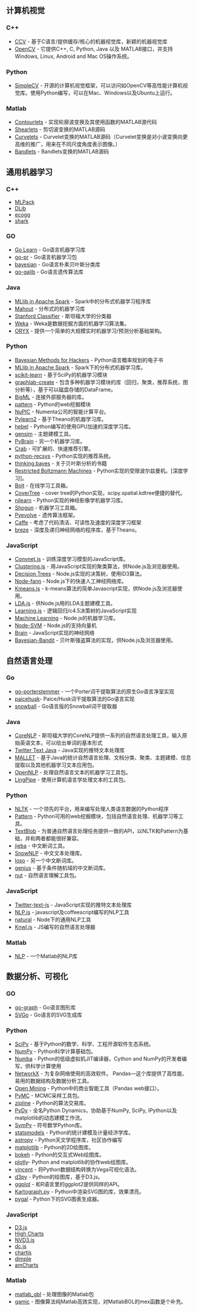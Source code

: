 
## 计算机视觉

### C++

- [CCV](https://github.com/liuliu/ccv) - 基于C语言/提供缓存/核心的机器视觉库，新颖的机器视觉库
- [OpenCV](http://opencv.org/) - 它提供C++, C, Python, Java 以及 MATLAB接口，并支持Windows, Linux, Android and Mac OS操作系统。

### Python

- [SimpleCV](http://simplecv.org/) - 开源的计算机视觉框架，可以访问如OpenCV等高性能计算机视觉库。使用Python编写，可以在Mac、Windows以及Ubuntu上运行。

### Matlab

- [Contourlets](http://www.ifp.illinois.edu/~minhdo/software/contourlet_toolbox.tar) - 实现轮廓波变换及其使用函数的MATLAB源代码
- [Shearlets](http://www.shearlab.org/index_software.html) - 剪切波变换的MATLAB源码
- [Curvelets](http://www.curvelet.org/software.html) - Curvelet变换的MATLAB源码（Curvelet变换是对小波变换向更高维的推广，用来在不同尺度角度表示图像。）
- [Bandlets](http://www.cmap.polytechnique.fr/~peyre/download/) - Bandlets变换的MATLAB源码

## 通用机器学习

### C++

- [MLPack](http://www.mlpack.org/)
- [DLib](http://dlib.net/ml.html)
- [ecogg](https://code.google.com/p/encog-cpp/)
- [shark](http://image.diku.dk/shark/sphinx_pages/build/html/index.html)

### GO

- [Go Learn](https://github.com/sjwhitworth/golearn) - Go语言机器学习库
- [go-pr](https://github.com/daviddengcn/go-pr) - Go语言机器学习包
- [bayesian](https://github.com/jbrukh/bayesian) - Go语言朴素贝叶斯分类库
- [go-galib](https://github.com/thoj/go-galib) - Go语言遗传算法库

### Java

- [MLlib in Apache Spark](http://spark.apache.org/docs/latest/mllib-guide.html) - Spark中的分布式机器学习程序库
- [Mahout](https://github.com/apache/mahout) - 分布式的机器学习库
- [Stanford Classifier](http://nlp.stanford.edu/software/classifier.shtml) - 斯坦福大学的分类器
- [Weka](http://www.cs.waikato.ac.nz/ml/weka/) - Weka是数据挖掘方面的机器学习算法集。
- [ORYX](https://github.com/cloudera/oryx) - 提供一个简单的大规模实时机器学习/预测分析基础架构。

### Python

- [Bayesian Methods for Hackers](https://github.com/CamDavidsonPilon/Probabilistic-Programming-and-Bayesian-Methods-for-Hackers) - Python语言概率规划的电子书
- [MLlib in Apache Spark](http://spark.apache.org/docs/latest/mllib-guide.html) - Spark下的分布式机器学习库。
- [scikit-learn](http://scikit-learn.org/) - 基于SciPy的机器学习模块
- [graphlab-create](http://graphlab.com/products/create/docs/) - 包含多种机器学习模块的库（回归，聚类，推荐系统，图分析等），基于可以磁盘存储的DataFrame。
- [BigML](https://bigml.com/) - 连接外部服务器的库。
- [pattern](https://github.com/clips/pattern) - Python的web挖掘模块
- [NuPIC](https://github.com/numenta/nupic) - Numenta公司的智能计算平台。
- [Pylearn2](https://github.com/lisa-lab/pylearn2) - 基于Theano的机器学习库。
- [hebel](https://github.com/hannes-brt/hebel) - Python编写的使用GPU加速的深度学习库。
- [gensim](https://github.com/piskvorky/gensim) - 主题建模工具。
- [PyBrain](https://github.com/pybrain/pybrain) - 另一个机器学习库。
- [Crab](https://github.com/muricoca/crab) - 可扩展的、快速推荐引擎。
- [python-recsys](https://github.com/ocelma/python-recsys) - Python实现的推荐系统。
- [thinking bayes](https://github.com/AllenDowney/ThinkBayes) - 关于贝叶斯分析的书籍
- [Restricted Boltzmann Machines](https://github.com/echen/restricted-boltzmann-machines) - Python实现的受限波尔兹曼机。[深度学习]。
- [Bolt](https://github.com/pprett/bolt) - 在线学习工具箱。
- [CoverTree](https://github.com/patvarilly/CoverTree) - cover tree的Python实现，scipy.spatial.kdtree便捷的替代。
- [nilearn](https://github.com/nilearn/nilearn) - Python实现的神经影像学机器学习库。
- [Shogun](https://github.com/shogun-toolbox/shogun) - 机器学习工具箱。
- [Pyevolve](https://github.com/perone/Pyevolve) - 遗传算法框架。
- [Caffe](http://caffe.berkeleyvision.org/) - 考虑了代码清洁、可读性及速度的深度学习框架
- [breze](https://github.com/breze-no-salt/breze) - 深度及递归神经网络的程序库，基于Theano。

### JavaScript

- [Convnet.js](http://cs.stanford.edu/people/karpathy/convnetjs/) - 训练深度学习模型的JavaScript库。
- [Clustering.js](https://github.com/tixz/clustering.js) - 用JavaScript实现的聚类算法，供Node.js及浏览器使用。
- [Decision Trees](https://github.com/serendipious/nodejs-decision-tree-id3) - Node.js实现的决策树，使用ID3算法。
- [Node-fann](https://github.com/rlidwka/node-fann) - Node.js下的快速人工神经网络库。
- [Kmeans.js](https://github.com/tixz/kmeans.js) - k-means算法的简单Javascript实现，供Node.js及浏览器使用。
- [LDA.js](https://github.com/primaryobjects/lda) - 供Node.js用的LDA主题建模工具。
- [Learning.js](https://github.com/yandongliu/learningjs) - 逻辑回归/c4.5决策树的JavaScript实现
- [Machine Learning](http://joonku.com/project/machine_learning) - Node.js的机器学习库。
- [Node-SVM](https://github.com/nicolaspanel/node-svm) - Node.js的支持向量机
- [Brain](https://github.com/harthur/brain) - JavaScript实现的神经网络
- [Bayesian-Bandit](https://github.com/omphalos/bayesian-bandit.js) - 贝叶斯强盗算法的实现，供Node.js及浏览器使用。

## 自然语言处理

### Go

- [go-porterstemmer](https://github.com/reiver/go-porterstemmer) - 一个Porter词干提取算法的原生Go语言净室实现
- [paicehusk](https://github.com/Rookii/paicehusk)- Paice/Husk词干提取算法的Go语言实现
- [snowball](https://bitbucket.org/tebeka/snowball) - Go语言版的Snowball词干提取器
 
### Java

- [CoreNLP](http://nlp.stanford.edu/software/corenlp.shtml) - 斯坦福大学的CoreNLP提供一系列的自然语言处理工具，输入原始英语文本，可以给出单词的基本形式
- [Twitter Text Java](https://github.com/twitter/twitter-text-java) - Java实现的推特文本处理库
- [MALLET](http://mallet.cs.umass.edu/) - 基于Java的统计自然语言处理、文档分类、聚类、主题建模、信息提取以及其他机器学习文本应用包。
- [OpenNLP](https://opennlp.apache.org/) - 处理自然语言文本的机器学习工具包。
- [LingPipe](http://alias-i.com/lingpipe/index.html) - 使用计算机语言学处理文本的工具包。

### Python

- [NLTK](http://www.nltk.org/) - 一个领先的平台，用来编写处理人类语言数据的Python程序
- [Pattern](http://www.clips.ua.ac.be/pattern) - Python可用的web挖掘模块，包括自然语言处理、机器学习等工具。
- [TextBlob](http://textblob.readthedocs.org/) - 为普通自然语言处理任务提供一致的API，以NLTK和Pattern为基础，并和两者都能很好兼容。
- [jieba](https://github.com/fxsjy/jieba#jieba-1) - 中文断词工具。
- [SnowNLP](https://github.com/isnowfy/snownlp) - 中文文本处理库。
- [loso](https://github.com/victorlin/loso) - 另一个中文断词库。
- [genius](https://github.com/duanhongyi/genius) - 基于条件随机域的中文断词库。
- [nut](https://github.com/pprett/nut) - 自然语言理解工具包。

### JavaScript

- [Twitter-text-js](https://github.com/twitter/twitter-text-js) - JavaScript实现的推特文本处理库
- [NLP.js](https://github.com/nicktesla/nlpjs) - javascript及coffeescript编写的NLP工具
- [natural](https://github.com/NaturalNode/natural) - Node下的通用NLP工具
- [Knwl.js](https://github.com/loadfive/Knwl.js) - JS编写的自然语言处理器

### Matlab 

- [NLP](https://amplab.cs.berkeley.edu/2012/05/05/an-nlp-library-for-matlab/) - 一个Matlab的NLP库

## 数据分析、可视化

### GO

- [go-graph](https://github.com/StepLg/go-graph) - Go语言图形库
- [SVGo](http://www.svgopen.org/2011/papers/34-SVGo_a_Go_Library_for_SVG_generation/) - Go语言的SVG生成库

### Python

- [SciPy](http://www.scipy.org/) - 基于Python的数学、科学、工程开源软件生态系统。
- [NumPy](http://www.numpy.org/) - Python科学计算基础包。
- [Numba](http://numba.pydata.org/) - Python的低级虚拟机JIT编译器，Cython and NumPy的开发者编写，供科学计算使用
- [NetworkX](https://networkx.github.io/) - 为复杂网络使用的高效软件。
Pandas—这个库提供了高性能、易用的数据结构及数据分析工具。
- [Open Mining](http://pandas.pydata.org/) - Python中的商业智能工具（Pandas web接口）。
- [PyMC](https://github.com/pymc-devs/pymc) - MCMC采样工具包。
- [zipline](https://github.com/quantopian/zipline) - Python的算法交易库。
- [PyDy](https://pydy.org/) - 全名Python Dynamics，协助基于NumPy, SciPy, IPython以及 matplotlib的动态建模工作流。
- [SymPy](https://github.com/sympy/sympy) - 符号数学Python库。
- [statsmodels](https://github.com/statsmodels/statsmodels) - Python的统计建模及计量经济学库。
- [astropy](http://www.astropy.org/) - Python天文学程序库，社区协作编写
- [matplotlib](http://matplotlib.org/) - Python的2D绘图库。
- [bokeh](https://github.com/ContinuumIO/bokeh) - Python的交互式Web绘图库。
- [plotly](https://plot.ly/python)- Python and matplotlib的协作web绘图库。
- [vincent](https://github.com/wrobstory/vincent) - 将Python数据结构转换为Vega可视化语法。
- [d3py](https://github.com/mikedewar/d3py) - Python的绘图库，基于D3.js。
- [ggplot](https://github.com/yhat/ggplot) - 和R语言里的ggplot2提供同样的API。
- [Kartograph.py](https://github.com/kartograph/kartograph.py) - Python中渲染SVG图的库，效果漂亮。
- [pygal](http://pygal.org/) - Python下的SVG图表生成器。

### JavaScript

- [D3.js](http://d3js.org/)
- [High Charts](http://www.highcharts.com/)
- [NVD3.js](http://nvd3.org/)
- [dc.js](http://dc-js.github.io/dc.js/)
- [chartjs](http://www.chartjs.org/)
- [dimple](http://dimplejs.org/)
- [amCharts](http://www.amcharts.com/)

### Matlab

- [matlab_gbl](https://www.cs.purdue.edu/homes/dgleich/packages/matlab_bgl/) - 处理图像的Matlab包
- [gamic](http://www.mathworks.com/matlabcentral/fileexchange/24134-gaimc---graph-algorithms-in-matlab-code) - 图像算法纯Matlab高效实现，对MatlabBGL的mex函数是个补充。


